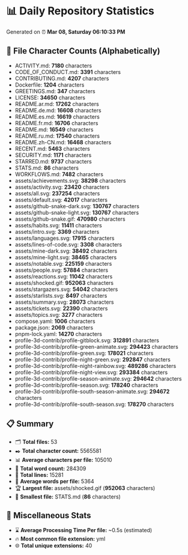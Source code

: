 # 📊 Daily Repository Statistics
Generated on ⏰ **Mar 08, Saturday 06:10:33 PM**

## 📂 File Character Counts (Alphabetically)
- ACTIVITY.md: **7180** characters
- CODE_OF_CONDUCT.md: **3391** characters
- CONTRIBUTING.md: **4207** characters
- Dockerfile: **1204** characters
- GREETINGS.md: **347** characters
- LICENSE: **34650** characters
- README.ar.md: **17262** characters
- README.de.md: **16608** characters
- README.es.md: **16619** characters
- README.fr.md: **16706** characters
- README.md: **16549** characters
- README.ru.md: **17540** characters
- README.zh-CN.md: **16468** characters
- RECENT.md: **5463** characters
- SECURITY.md: **1171** characters
- STARRED.md: **9737** characters
- STATS.md: **86** characters
- WORKFLOWS.md: **7482** characters
- assets/achievements.svg: **38298** characters
- assets/activity.svg: **23420** characters
- assets/all.svg: **237254** characters
- assets/default.svg: **42017** characters
- assets/github-snake-dark.svg: **130767** characters
- assets/github-snake-light.svg: **130767** characters
- assets/github-snake.gif: **470980** characters
- assets/habits.svg: **11411** characters
- assets/intro.svg: **3369** characters
- assets/languages.svg: **17915** characters
- assets/lines-of-code.svg: **3308** characters
- assets/mine-dark.svg: **38492** characters
- assets/mine-light.svg: **38465** characters
- assets/notable.svg: **225159** characters
- assets/people.svg: **57884** characters
- assets/reactions.svg: **11042** characters
- assets/shocked.gif: **952063** characters
- assets/stargazers.svg: **54042** characters
- assets/starlists.svg: **8497** characters
- assets/summary.svg: **28073** characters
- assets/tickets.svg: **22390** characters
- assets/topics.svg: **3277** characters
- compose.yaml: **1006** characters
- package.json: **2069** characters
- pnpm-lock.yaml: **14270** characters
- profile-3d-contrib/profile-gitblock.svg: **312891** characters
- profile-3d-contrib/profile-green-animate.svg: **294423** characters
- profile-3d-contrib/profile-green.svg: **178021** characters
- profile-3d-contrib/profile-night-green.svg: **292847** characters
- profile-3d-contrib/profile-night-rainbow.svg: **489286** characters
- profile-3d-contrib/profile-night-view.svg: **293384** characters
- profile-3d-contrib/profile-season-animate.svg: **294642** characters
- profile-3d-contrib/profile-season.svg: **178240** characters
- profile-3d-contrib/profile-south-season-animate.svg: **294672** characters
- profile-3d-contrib/profile-south-season.svg: **178270** characters

## 📋 Summary
- 🗂️ **Total files:** 53
- ✒️ **Total character count:** 5565581
- 📊 **Average characters per file:** 105010
- 📝 **Total word count:** 284309
- 🧾 **Total lines:** 15281
- 📐 **Average words per file:** 5364
- 🏆 **Largest file:** assets/shocked.gif (**952063** characters)
- 🥉 **Smallest file:** STATS.md (**86** characters)

## 🌟 Miscellaneous Stats
- ⌛ **Average Processing Time Per file:** ~0.5s (estimated)
- 🔥 **Most common file extension:** yml
- 🌐 **Total unique extensions:** 40

